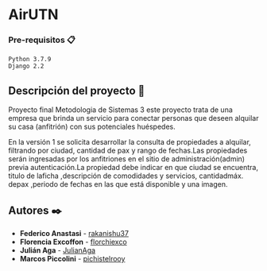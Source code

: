 # AirUTN

### Pre-requisitos 📋

```
Python 3.7.9
Django 2.2
```

## Descripción del proyecto 📖

Proyecto final Metodologia de Sistemas 3 este proyecto trata de una empresa que brinda un servicio para conectar personas que deseen alquilar su casa (anfitrión) con sus potenciales huéspedes.

En la versión 1 se solicita desarrollar la consulta de propiedades a alquilar, filtrando por ciudad, cantidad de pax y rango de fechas.Las propiedades serán ingresadas por los anfitriones en el sitio de administración(admin) previa autenticación.La propiedad debe indicar en que ciudad se encuentra, titulo de laficha ,descripción de comodidades y servicios, cantidadmáx. depax ,periodo de fechas en las que está disponible y una imagen.


## Autores ✒️

* **Federico Anastasi** - [rakanishu37](https://github.com/rakanishu37)
* **Florencia Excoffon** - [florchiexco](https://github.com/florchiexco)
* **Julián Aga** - [JulianAga](https://github.com/JulianAga)
* **Marcos Piccolini** - [pichistelrooy](https://github.com/pichistelrooy)

